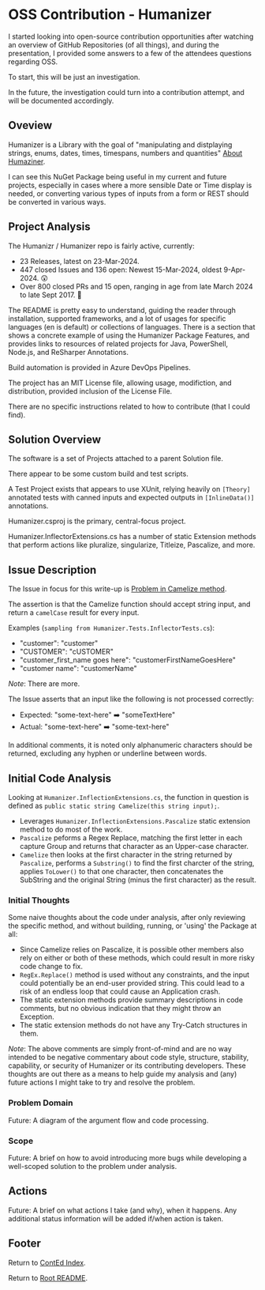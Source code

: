 # OSS Contribution - Humanizer

I started looking into open-source contribution opportunities after watching an overview of GitHub Repositories (of all things), and during the presentation, I provided some answers to a few of the attendees questions regarding OSS.

To start, this will be just an investigation.

In the future, the investigation could turn into a contribution attempt, and will be documented accordingly.

## Oveview

Humanizer is a Library with the goal of "manipulating and distplaying strings, enums, dates, times, timespans, numbers and quantities" [About Humaziner](https://github.com/Humanizr).

I can see this NuGet Package being useful in my current and future projects, especially in cases where a more sensible Date or Time display is needed, or converting various types of inputs from a form or REST should be converted in various ways.

## Project Analysis

The Humanizr / Humanizer repo is fairly active, currently:

- 23 Releases, latest on 23-Mar-2024.
- 447 closed Issues and 136 open: Newest 15-Mar-2024, oldest 9-Apr-2024. :astonished:
- Over 800 closed PRs and 15 open, ranging in age from late March 2024 to late Sept 2017. :thinking:

The README is pretty easy to understand, guiding the reader through installation, supported frameworks, and a lot of usages for specific languages (en is default) or collections of languages. There is a section that shows a concrete example of using the Humanizer Package Features, and provides links to resources of related projects for Java, PowerShell, Node.js, and ReSharper Annotations.

Build automation is provided in Azure DevOps Pipelines.

The project has an MIT License file, allowing usage, modifiction, and distribution, provided inclusion of the License File.

There are no specific instructions related to how to contribute (that I could find).

## Solution Overview

The software is a set of Projects attached to a parent Solution file.

There appear to be some custom build and test scripts.

A Test Project exists that appears to use XUnit, relying heavily on `[Theory]` annotated tests with canned inputs and expected outputs in `[InlineData()]` annotations.

Humanizer.csproj is the primary, central-focus project.

Humanizer.InflectorExtensions.cs has a number of static Extension methods that perform actions like pluralize, singularize, Titleize, Pascalize, and more.

## Issue Description

The Issue in focus for this write-up is [Problem in Camelize method](https://github.com/Humanizr/Humanizer/issues/1397).

The assertion is that the Camelize function should accept string input, and return a `camelCase` result for every input.

Examples (`sampling from Humanizer.Tests.InflectorTests.cs`):

- "customer": "customer"
- "CUSTOMER": "cUSTOMER"
- "customer_first_name goes here": "customerFirstNameGoesHere"
- "customer name": "customerName"

*Note*: There are more.

The Issue asserts that an input like the following is not processed correctly:

- Expected: "some-text-here" :arrow_right: "someTextHere"
- Actual: "some-text-here" :arrow_right: "some-text-here"

In additional comments, it is noted only alphanumeric characters should be returned, excluding any hyphen or underline between words.

## Initial Code Analysis

Looking at `Humanizer.InflectionExtensions.cs`, the function in question is defined as `public static string Camelize(this string input);`.

- Leverages `Humanizer.InflectionExtensions.Pascalize` static extension method to do most of the work.
- `Pascalize` peforms a Regex Replace, matching the first letter in each capture Group and returns that character as an Upper-case character.
- `Camelize` then looks at the first character in the string returned by `Pascalize`, performs a `Substring()` to find the first charcter of the string, applies `ToLower()` to that one character, then concatenates the SubString and the original String (minus the first character) as the result.

### Initial Thoughts

Some naive thoughts about the code under analysis, after only reviewing the specific method, and without building, running, or 'using' the Package at all:

- Since Camelize relies on Pascalize, it is possible other members also rely on either or both of these methods, which could result in more risky code change to fix.
- `RegEx.Replace()` method is used without any constraints, and the input could potentially be an end-user provided string. This could lead to a risk of an endless loop that could cause an Application crash.
- The static extension methods provide summary descriptions in code comments, but no obvious indication that they might throw an Exception.
- The static extension methods do not have any Try-Catch structures in them.

*Note*: The above comments are simply front-of-mind and are no way intended to be negative commentary about code style, structure, stability, capability, or security of Humanizer or its contributing developers. These thoughts are out there as a means to help guide my analysis and (any) future actions I might take to try and resolve the problem.

### Problem Domain

Future: A diagram of the argument flow and code processing.

### Scope

Future: A brief on how to avoid introducing more bugs while developing a well-scoped solution to the problem under analysis.

## Actions

Future: A brief on what actions I take (and why), when it happens. Any additional status information will be added if/when action is taken.

## Footer

Return to [ContEd Index](./conted-index.html).

Return to [Root README](../README.html).
